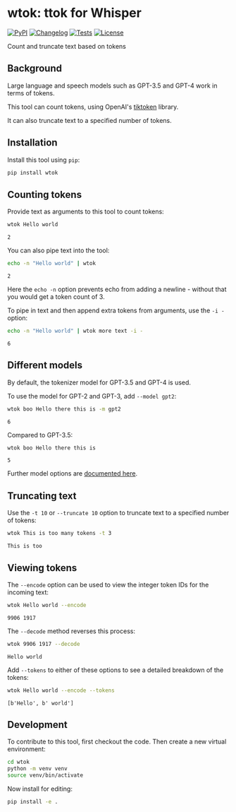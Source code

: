 # wtok: ttok for Whisper

[![PyPI](https://img.shields.io/pypi/v/wtok.svg)](https://pypi.org/project/wtok/)
[![Changelog](https://img.shields.io/github/v/release/proger/wtok?include_prereleases&label=changelog)](https://github.com/proger/wtok/releases)
[![Tests](https://github.com/proger/wtok/workflows/Test/badge.svg)](https://github.com/proger/wtok/actions?query=workflow%3ATest)
[![License](https://img.shields.io/badge/license-Apache%202.0-blue.svg)](https://github.com/proger/wtok/blob/master/LICENSE)

Count and truncate text based on tokens

## Background

Large language and speech models such as GPT-3.5 and GPT-4 work in terms of tokens.

This tool can count tokens, using OpenAI's [tiktoken](https://github.com/openai/tiktoken) library.

It can also truncate text to a specified number of tokens.

## Installation

Install this tool using `pip`:
```bash
pip install wtok
```
## Counting tokens

Provide text as arguments to this tool to count tokens:

```bash
wtok Hello world
```
```
2
```
You can also pipe text into the tool:
```bash
echo -n "Hello world" | wtok
```
```
2
```
Here the `echo -n` option prevents echo from adding a newline - without that you would get a token count of 3.

To pipe in text and then append extra tokens from arguments, use the `-i -` option:

```bash
echo -n "Hello world" | wtok more text -i -
```
```
6
```
## Different models

By default, the tokenizer model for GPT-3.5 and GPT-4 is used.

To use the model for GPT-2 and GPT-3, add `--model gpt2`:

```bash
wtok boo Hello there this is -m gpt2
```
```
6
```
Compared to GPT-3.5:
```bash
wtok boo Hello there this is
```
```
5
```
Further model options are [documented here](https://github.com/openai/openai-cookbook/blob/main/examples/How_to_count_tokens_with_tiktoken.ipynb).

## Truncating text

Use the `-t 10` or `--truncate 10` option to truncate text to a specified number of tokens:

```bash
wtok This is too many tokens -t 3
```
```
This is too
```

## Viewing tokens

The `--encode` option can be used to view the integer token IDs for the incoming text:

```bash
wtok Hello world --encode
```
```
9906 1917
```
The `--decode` method reverses this process:

```bash
wtok 9906 1917 --decode
```
```
Hello world
```
Add `--tokens` to either of these options to see a detailed breakdown of the tokens:

```bash
wtok Hello world --encode --tokens
```
```
[b'Hello', b' world']
```

## Development

To contribute to this tool, first checkout the code. Then create a new virtual environment:

```bash
cd wtok
python -m venv venv
source venv/bin/activate
```

Now install for editing:

```bash
pip install -e .
```
